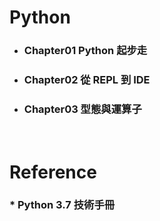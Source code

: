 Python
=====
* ### Chapter01 Python 起步走
* ### Chapter02 從 REPL 到 IDE
* ### Chapter03 型態與運算子
<br />

Reference
=====
### * Python 3.7 技術手冊
